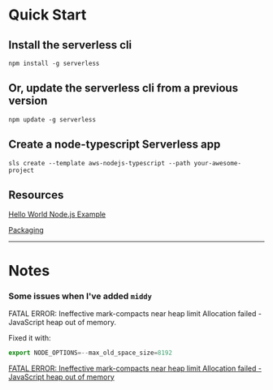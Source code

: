 # Quick Start

## Install the serverless cli
```
npm install -g serverless
```

## Or, update the serverless cli from a previous version
```
npm update -g serverless
```

## Create a node-typescript Serverless app
```
sls create --template aws-nodejs-typescript --path your-awesome-project
```

## Resources
[Hello World Node.js Example](https://serverless.com/framework/docs/providers/aws/examples/hello-world/node/) 

[Packaging](https://serverless.com/framework/docs/providers/aws/guide/packaging/)

---

# Notes

### Some issues when I've added `middy`

FATAL ERROR: Ineffective mark-compacts near heap limit Allocation failed - JavaScript heap out of memory.

Fixed it with:
```javascript 
export NODE_OPTIONS=--max_old_space_size=8192
```

[FATAL ERROR: Ineffective mark-compacts near heap limit Allocation failed - JavaScript heap out of memory](https://github.com/serverless/serverless/issues/6503)